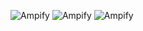 ![Ampify](https://github.com/downloads/tav/ampify/logo.ampify.smallest.png)
![Ampify](http://cloud.github.com/downloads/entropie/oy/oy.jpg)
![Ampify](https://github.com/downloads/entropie/oy/oy.jpg)
